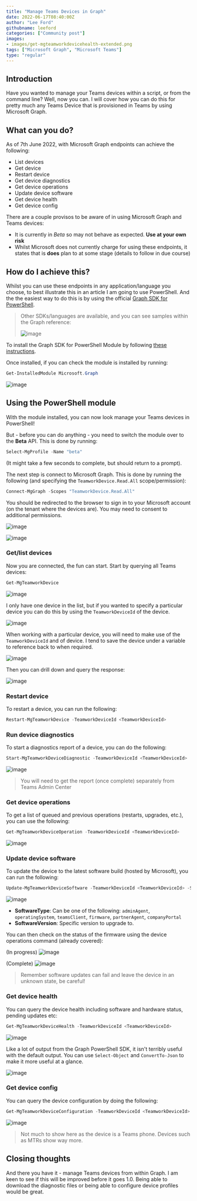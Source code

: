 ```yaml
---
title: "Manage Teams Devices in Graph"
date: 2022-06-17T08:40:00Z
author: "Lee Ford"
githubname: leeford
categories: ["Community post"]
images:
- images/get-mgteamworkdevicehealth-extended.png
tags: ["Microsoft Graph", "Microsoft Teams"]
type: "regular"
---
```


## Introduction

Have you wanted to manage your Teams devices within a script, or from the command line? Well, now you can. I will cover how you can do this for pretty much any Teams Device that is provisioned in Teams by using Microsoft Graph.

## What can you do?

As of 7th June 2022, with Microsoft Graph endpoints can achieve the following:

* List devices
* Get device
* Restart device
* Get device diagnostics
* Get device operations
* Update device software
* Get device health
* Get device config

There are a couple provisos to be aware of in using Microsoft Graph and Teams devices:

* It is currently in *Beta* so may not behave as expected. **Use at your own risk**
* Whilst Microsoft does not currently charge for using these endpoints, it states that is **does** plan to at some stage (details to follow in due course)

## How do I achieve this?

Whilst you can use these endpoints in any application/language you choose, to best illustrate this in an article I am going to use PowerShell. And the the easiest way to do this is by using the official [Graph SDK for PowerShell](https://learn.microsoft.com/powershell/microsoftgraph/overview?view=graph-powershell-1.0).

> Other SDKs/languages are available, and you can see samples within the Graph reference:
>
> ![image](./images/sdks.png)

To install the Graph SDK for PowerShell Module by following [these instructions](https://learn.microsoft.com/powershell/microsoftgraph/installation?view=graph-powershell-1.0).

Once installed, if you can check the module is installed by running:

```powershell
Get-InstalledModule Microsoft.Graph
```

![image](./images/graph-powershell-module.png)

## Using the PowerShell module

With the module installed, you can now look manage your Teams devices in PowerShell!

But - before you can do anything - you need to switch the module over to the **Beta** API. This is done by running:

```powershell
Select-MgProfile -Name "beta"
```

(It might take a few seconds to complete, but should return to a prompt).

The next step is connect to Microsoft Graph. This is done by running the following (and specifying the `TeamworkDevice.Read.All` scope/permission):

```powershell
Connect-MgGraph -Scopes "TeamworkDevice.Read.All"
```

You should be redirected to the browser to sign in to your Microsoft account (on the tenant where the devices are). You may need to consent to additional permissions.

![image](./images/consent-permission.png)

![image](./images/connect-mggraph.png)

### Get/list devices

Now you are connected, the fun can start. Start by querying all Teams devices:

```powershell
Get-MgTeamworkDevice
```

![image](./images/get-mgteamworkdevice.png)

I only have one device in the list, but if you wanted to specify a particular device you can do this by using the `TeamworkDeviceId` of the device.

![image](./images/get-mgteamworkdevice-2.png)

When working with a particular device, you will need to make use of the `TeamworkDeviceId` and of device. I tend to save the device under a variable to reference back to when required.

![image](./images/get-mgteamworkdevice-3.png)

Then you can drill down and query the response:

![image](./images/get-mgteamworkdevice-4.png)

### Restart device

To restart a device, you can run the following:

```powershell
Restart-MgTeamworkDevice -TeamworkDeviceId <TeamworkDeviceId>
```

### Run device diagnostics

To start a diagnostics report of a device, you can do the following:

```powershell
Start-MgTeamworkDeviceDiagnostic -TeamworkDeviceId <TeamworkDeviceId>
```

![image](./images/start-mgteamworkdevicediagnostic.png)

> You will need to get the report (once complete) separately from Teams Admin Center

### Get device operations

To get a list of queued and previous operations (restarts, upgrades, etc.), you can use the following:

```powershell
Get-MgTeamworkDeviceOperation -TeamworkDeviceId <TeamworkDeviceId>
```

![image](./images/get-mgteamdeviceoperation.png)

### Update device software

To update the device to the latest software build (hosted by Microsoft), you can run the following:

```powershell
Update-MgTeamworkDeviceSoftware -TeamworkDeviceId <TeamworkDeviceId> -SoftwareType <SoftwareType> -SoftwareVersion <SoftwareVersion>
```

![image](./images/update-mgteamworkdevicesoftware.png)

* **SoftwareType**: Can be one of the following: `adminAgent`, `operatingSystem`, `teamsClient`, `firmware`, `partnerAgent`, `companyPortal`
* **SoftwareVersion**: Specific version to upgrade to.

You can then check on the status of the firmware using the device operations command (already covered):

(In progress)
![image](./images/in-progress-upgrade.png)

(Complete)
![image](./images/completed-upgrade.png)

> Remember software updates can fail and leave the device in an unknown state, be careful!

### Get device health

You can query the device health including software and hardware status, pending updates etc:

```powershell
Get-MgTeamworkDeviceHealth -TeamworkDeviceId <TeamworkDeviceId>
```

![image](./images/get-mgteamworkdevicehealth.png)

Like a lot of output from the Graph PowerShell SDK, it isn't terribly useful with the default output. You can use `Select-Object` and `ConvertTo-Json` to make it more useful at a glance.

![image](./images/get-mgteamworkdevicehealth-extended.png)

### Get device config

You can query the device configuration by doing the following:

```powershell
Get-MgTeamworkDeviceConfiguration -TeamworkDeviceId <TeamworkDeviceId>
```

![image](./images/get-mgteamworkdeviceconfiguration.png)

> Not much to show here as the device is a Teams phone. Devices such as MTRs show way more.

## Closing thoughts

And there you have it - manage Teams devices from within Graph. I am keen to see if this will be improved before it goes 1.0. Being able to download the diagnostic files or being able to configure device profiles would be great.
